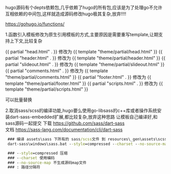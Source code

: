 hugo源码有个depts依赖包,几乎依赖了hugo的所有包,应该是为了处理go不允许互相依赖的中间包,这样就造成源码修改hugo极其复杂,放弃!!!!

https://gohugo.io/functions/

1.函数引入模板修改为原生引用模板的方式,主要原因是需要重写template,让期支持上下文,比较复杂

{{ partial "head.html" . }}     修改为 {{ template "theme/partial/head.html" }}
{{ partial "header.html" . }}   修改为 {{ template "theme/partial/header.html" }}
{{ partial "slideout.html" . }} 修改为 {{ template "theme/partial/slideout.html" }}
{{ partial "comments.html" . }} 修改为 {{ template "theme/partial/comments.html" }}
{{ partial "footer.html" . }}   修改为 {{ template "theme/partial/footer.html" }}
{{ partial "scripts.html" . }}  修改为 {{ template "theme/partial/scripts.html" }}

可以批量替换

2.取消sass/scss的编译功能,hugo要么使用go-libsass的c++库或者操作系统安装dart-sass-embedded扩展,都比较复杂,放弃这种思路
让模板自己编译好,和sass源码一起提交
  下载 https://github.com/sass/dart-sass    
  文档 https://sass-lang.com/documentation/cli/dart-sass  

  ```bat
   ### 编译 assets\sass 下所有的 sass/scss文件 到 resources\_gen\assets\scss\sass 目录下
   dart-sass\windows\sass.bat --style=compressed --charset --no-source-map assets\sass:resources\_gen\assets\scss\sass

   ### --style=compressed 压缩
   ### --charset 使用编码
   ### --no-source-map 不生成源码map文件
   ### : 路径分隔符
  ```

